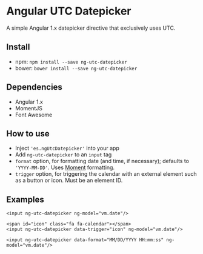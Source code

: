 # Angular UTC Datepicker
A simple Angular 1.x datepicker directive that exclusively uses UTC.
## Install
* npm: `npm install --save ng-utc-datepicker`
* bower: `bower install --save ng-utc-datepicker`
## Dependencies
* Angular 1.x
* MomentJS
* Font Awesome
## How to use
* Inject `'es.ngUtcDatepicker'` into your app
* Add `ng-utc-datepicker` to an `input` tag
* `format` option, for formatting date (and time, if necessary); defaults to `'YYYY-MM-DD'`. Uses [Moment](http://momentjs.com/docs/#/displaying/format/) formatting.
* `trigger` option, for triggering the calendar with an external element such as a button or icon. Must be an element ID.
## Examples
```
<input ng-utc-datepicker ng-model="vm.date"/>
```
```
<span id="icon" class="fa fa-calendar"></span>
<input ng-utc-datepicker data-trigger="icon" ng-model="vm.date"/>
```
```
<input ng-utc-datepicker data-format="MM/DD/YYYY HH:mm:ss" ng-model="vm.date"/>
```
